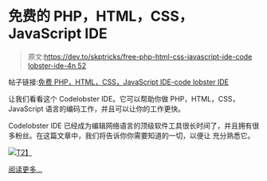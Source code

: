 # 免费的 PHP，HTML，CSS，JavaScript IDE

> 原文:[https://dev.to/skptricks/free-php-html-css-javascript-ide-code lobster-ide-4n 52](https://dev.to/skptricks/free-php-html-css-javascript-ide---codelobster-ide-4n52)

帖子链接:[免费 PHP，HTML，CSS，JavaScript IDE-code lobster IDE](https://www.skptricks.com/2018/04/free-php-html-css-javascript-ide.html)

让我们看看这个 Codelobster IDE。它可以帮助你做 PHP，HTML，CSS，JavaScript 语言的编码工作，并且可以让你的工作更快。

Codelobster IDE 已经成为编辑网络语言的顶级软件工具很长时间了，并且拥有很多粉丝。在这篇文章中，我们将告诉你你需要知道的一切，以便让
充分熟悉它。

[![](../Images/9beba18e9182bec870439c0aa4bfcaf6.png)T2】](https://res.cloudinary.com/practicaldev/image/fetch/s--I3o8OLO1--/c_limit%2Cf_auto%2Cfl_progressive%2Cq_66%2Cw_880/https://4.bp.blogspot.com/-foWSR3yYASs/Wse-pGr4mHI/AAAAAAAABfA/KVHSoRhP2mUR9bdhxX_MJJHOBo9PNAT2gCLcBGAs/s640/1.gif)

[阅读更多...](https://www.skptricks.com/2018/04/free-php-html-css-javascript-ide.html)